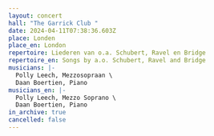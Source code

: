 ```yaml
---
layout: concert
hall: "The Garrick Club "
date: 2024-04-11T07:38:36.603Z
place: Londen
place_en: London
repertoire: Liederen van o.a. Schubert, Ravel en Bridge
repertoire_en: Songs by a.o. Schubert, Ravel and Bridge
musicians: |-
  Polly Leech, Mezzosopraan \
  Daan Boertien, Piano 
musicians_en: |-
  Polly Leech, Mezzo Soprano \
  Daan Boertien, Piano 
in_archive: true
cancelled: false
---
```

